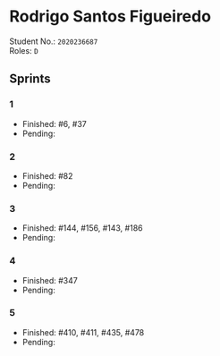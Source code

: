 # Rodrigo Santos Figueiredo

Student No.: `2020236687`  
Roles: `D`

## Sprints

### 1

* Finished: #6, #37
* Pending:

### 2

* Finished: #82
* Pending:

### 3

* Finished: #144, #156, #143, #186
* Pending: 

### 4
* Finished: #347
* Pending: 

### 5
* Finished: #410, #411, #435, #478
* Pending: 
